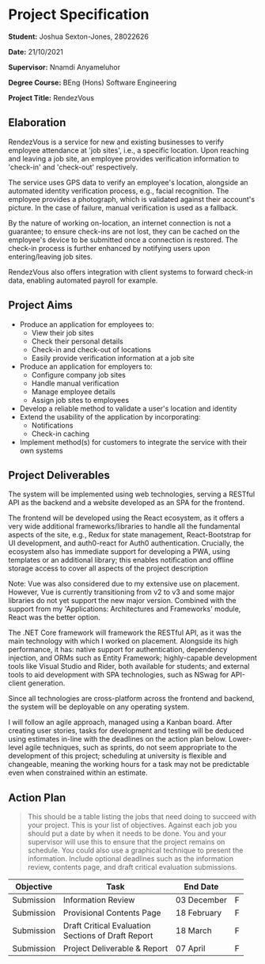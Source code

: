 # Project Specification

**Student:** Joshua Sexton-Jones, 28022626

**Date:** 21/10/2021

**Supervisor:** Nnamdi Anyameluhor

**Degree Course:** BEng (Hons) Software Engineering

**Project Title:** RendezVous

## Elaboration

RendezVous is a service for new and existing businesses to verify employee
attendance at 'job sites', i.e., a specific location. Upon reaching and leaving
a job site, an employee provides verification information to 'check-in' and
'check-out' respectively.

The service uses GPS data to verify an employee's location, alongside an
automated identity verification process, e.g., facial recognition. The employee
provides a photograph, which is validated against their account's picture. In
the case of failure, manual verification is used as a fallback.

By the nature of working on-location, an internet connection is not a guarantee;
to ensure check-ins are not lost, they can be cached on the employee's device to
be submitted once a connection is restored. The check-in process is further
enhanced by notifying users upon entering/leaving job sites.

RendezVous also offers integration with client systems to forward check-in data,
enabling automated payroll for example.

## Project Aims

- Produce an application for employees to:
  - View their job sites
  - Check their personal details
  - Check-in and check-out of locations
  - Easily provide verification information at a job site
- Produce an application for employers to:
  - Configure company job sites
  - Handle manual verification
  - Manage employee details
  - Assign job sites to employees
- Develop a reliable method to validate a user's location and identity
- Extend the usability of the application by incorporating:
  - Notifications
  - Check-in caching
- Implement method(s) for customers to integrate the service with their own
  systems

## Project Deliverables

The system will be implemented using web technologies, serving a RESTful API as
the backend and a website developed as an SPA for the frontend.

The frontend will be developed using the React ecosystem, as it offers a very
wide additional frameworks/libraries to handle all the fundamental aspects of
the site, e.g., Redux for state management, React-Bootstrap for UI development,
and auth0-react for Auth0 authentication. Crucially, the ecosystem also has
immediate support for developing a PWA, using templates or an additional
library; this enables notification and offline storage access to cover all
aspects of the project description

Note: Vue was also considered due to my extensive use on placement. However, Vue
is currently transitioning from v2 to v3 and some major libraries do not yet
support the new major version. Combined with the support from my 'Applications:
Architectures and Frameworks' module, React was the better option.

The .NET Core framework will framework the RESTful API, as it was the main
technology with which I worked on placement. Alongside its high performance, it
has: native support for authentication, dependency injection, and ORMs such as
Entity Framework; highly-capable development tools like Visual Studio and Rider,
both available for students; and external tools to aid development with SPA
technologies, such as NSwag for API-client generation.

Since all technologies are cross-platform across the frontend and backend, the
system will be deployable on any operating system.

I will follow an agile approach, managed using a Kanban board. After creating
user stories, tasks for development and testing will be deduced using estimates
in-line with the deadlines on the action plan below. Lower-level agile
techniques, such as sprints, do not seem appropriate to the development of this
project; scheduling at university is flexible and changeable, meaning the
working hours for a task may not be predictable even when constrained within an
estimate.

## Action Plan

> This should be a table listing the jobs that need doing to succeed with your
> project. This is your list of objectives. Against each job you should put a
> date by when it needs to be done. You and your supervisor will use this to
> ensure that the project remains on schedule. You could also use a graphical
> technique to present the information. Include optional deadlines such as the
> information review, contents page, and draft critical evaluation submissions.

| Objective  | Task                                                    | End Date    |     |
| ---------- | ------------------------------------------------------- | ----------- | :-: |
| Submission | Information Review                                      | 03 December |  F  |
| Submission | Provisional Contents Page                               | 18 February |  F  |
| Submission | Draft Critical Evaluation <br> Sections of Draft Report | 18 March    |  F  |
| Submission | Project Deliverable & Report                            | 07 April    |  F  |
